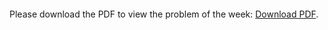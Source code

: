 <!-- <html>

<body>
 -->
<!--
---
layout: page
title: Problem of the Week
---
-->


<!-- <p>Due Monday, Octiber 7, 2024 at 11:59 pm submitted to 
<a href="https://www.gradescope.com/courses/884166"> this Gradescope Course.</a> <b> You might need to create an account with your NAU email. To enroll into the Problem of the Week course use entry code: NYZ56P. </b>

 -->
<object data="pdfs/2024-09-30.pdf" type="application/pdf" width="700px" height="700px">
    <embed src="pdfs/2024-09-30.pdf">
        <p>Please download the PDF to view the problem of the week: <a href="pdfs/2024-09-30.pdf">Download PDF</a>.</p>
    </embed>
</object>





<!-- Source: Moscow Puzzles #28, Kordemsky>
<!-- <p><center>
<img src="https://naumathstat.github.io/problem-of-the-week/files/images/2024-04-12.png" style="width:200px" />
</center></p> 
 </p>
 -->
